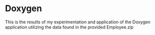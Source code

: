 # Doxygen
This is the results of my experimentation and application of the Doxygen application utilizing the data found in the provided Employee.zip 